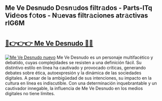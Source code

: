 ## Me Ve Desnudo D𝚎sn𝚞dos filtr𝚊dos - Parts-ITq Vid𝚎os f𝚘tos - N𝚞evas filtr𝚊ciones atr𝚊ctivas rIG6M

# <h2><a href="http://mbbyli.tromn.icu/?c=Me+Ve+Desnudo">🔗👉👉👉 Me Ve Desnudo 🔗🔗</a></h2>

[![Me Ve Desnudo nuevo](https://i.imgur.com/pEAQMta.gif)](http://mbbyli.tromn.icu/?c=Me+Ve+Desnudo)
Me Ve Desnudo es un personaje multifacético y debatido, cuyas complejidades se resisten a una definición fácil.  Su distintivo estilo en línea ha cautivado y provocado críticas, generando debates sobre ética, autoexpresión y la dinámica de las sociedades digitales. A pesar de la ambigüedad de sus intenciones, su impacto en la cultura en línea es indiscutible. Con una determinación inquebrantable y un cautivador innegable, la influencia de Me Ve Desnudo en los medios digitales no tiene límites.
